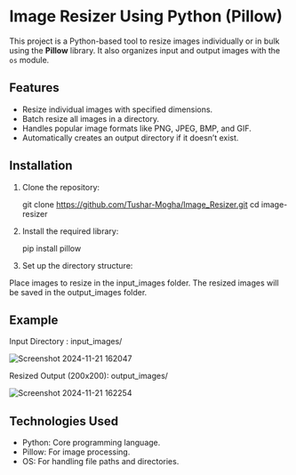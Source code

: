# Image Resizer Using Python (Pillow)

This project is a Python-based tool to resize images individually or in bulk using the **Pillow** library. It also organizes input and output images with the `os` module.

## Features

- Resize individual images with specified dimensions.
- Batch resize all images in a directory.
- Handles popular image formats like PNG, JPEG, BMP, and GIF.
- Automatically creates an output directory if it doesn’t exist.

## Installation

1. Clone the repository:
   
   git clone https://github.com/Tushar-Mogha/Image_Resizer.git
   cd image-resizer


2. Install the required library:

   pip install pillow

3. Set up the directory structure:

Place images to resize in the input_images folder.
The resized images will be saved in the output_images folder.

## Example

   Input Directory : input_images/

   ![Screenshot 2024-11-21 162047](https://github.com/user-attachments/assets/1159185c-7210-45b6-be35-88f53525c91f)

   Resized Output (200x200): output_images/

   ![Screenshot 2024-11-21 162254](https://github.com/user-attachments/assets/ae778c8f-6f45-4911-81f6-20e864b3b238)

## Technologies Used

-  Python: Core programming language.
-  Pillow: For image processing.
-  OS: For handling file paths and directories.



